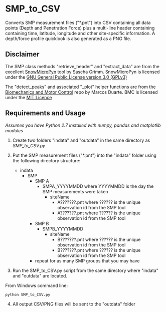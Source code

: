 # SMP_to_CSV
Converts SMP measurement files ("*.pnt") into CSV containing all data points (Depth and Penetration Force) plus a multi-line header containing containing time, latitude, longitude and other site-specific information. A depth/force profile quicklook is also generated as a PNG file.

## Disclaimer
The SMP class methods "retrieve_header" and "extract_data" are from the excellent [SnowMicroPyn](https://sourceforge.net/projects/pyntreader/files/) tool by Sascha Grimm. SnowMicroPyn is licensed under the [GNU General Public License version 3.0 (GPLv3)](https://sourceforge.net/directory/license:gplv3/)

The "detect_peaks" and associated "_plot" helper functions are from the [Biomechanics and Motor Control](https://github.com/demotu/BMC/blob/master/functions/detect_peaks.py) repo by Marcos Duarte. BMC is licensed under the [MIT Licence](https://github.com/demotu/BMC/blob/master/LICENSE.txt)

## Requirements and Usage
*Assumes you have Python 2.7 installed with numpy, pandas and matplotlib modules*

1. Create two folders "indata" and "outdata" in the same directory as *SMP_to_CSV.py* 

2. Put the SMP measurement files ("*.pnt") into the "indata" folder using the following directory structure:

	* indata
		* SMP
			* SMP A
			  * SMPA_YYYYMMDD where YYYYMMDD is the day the SMP measurements were taken
				* siteName
				  * A???????.pnt where ?????? is the unique observation id from the SMP tool
				  * A???????.pnt where ?????? is the unique observation id from the SMP tool
			* SMP B
			  * SMPB_YYYYMMDD
				* siteName
				  * B???????.pnt where ?????? is the unique observation id from the SMP tool
				  * B???????.pnt where ?????? is the unique observation id from the SMP tool
			* repeat for as many SMP groups that you may have

3. Run the SMP_to_CSV.py script from the same directory where "indata" and "outdata" are located. 

From Windows command line:
```
python SMP_to_CSV.py
```

4. All output CSV/PNG files will be sent to the "outdata" folder
